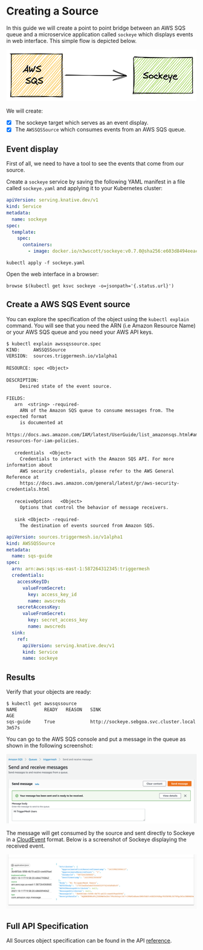 # Creating a Source

In this guide we will create a point to point bridge between an AWS SQS queue and a microservice application called `sockeye` which displays events in web interface. This simple flow is depicted below.

![](../assets/images/sqs-sockeye.png)

We will create:

- [x] The sockeye target which serves as an event display.
- [x] The `AWSSQSSource` which consumes events from an AWS SQS queue.

## Event display

First of all, we need to have a tool to see the events that come from our source.

Create a `sockeye` service by saving the following YAML manifest in a file called `sockeye.yaml` and applying it to your Kubernetes cluster:

```yaml
apiVersion: serving.knative.dev/v1
kind: Service
metadata:
  name: sockeye
spec:
  template:
    spec:
      containers:
        - image: docker.io/n3wscott/sockeye:v0.7.0@sha256:e603d8494eeacce966e57f8f508e4c4f6bebc71d095e3f5a0a1abaf42c5f0e48
```

```
kubectl apply -f sockeye.yaml
```

Open the web interface in a browser:

```shell
browse $(kubectl get ksvc sockeye -o=jsonpath='{.status.url}')
```

## Create a AWS SQS Event source

You can explore the specification of the object using the `kubectl explain` command. You will see that you need the ARN (i.e Amazon Resource Name) or your AWS SQS queue and you need your AWS API keys.


```console
$ kubectl explain awssqssource.spec
KIND:     AWSSQSSource
VERSION:  sources.triggermesh.io/v1alpha1

RESOURCE: spec <Object>

DESCRIPTION:
     Desired state of the event source.

FIELDS:
   arn	<string> -required-
     ARN of the Amazon SQS queue to consume messages from. The expected format
     is documented at
     https://docs.aws.amazon.com/IAM/latest/UserGuide/list_amazonsqs.html#amazonsqs-resources-for-iam-policies.

   credentials	<Object>
     Credentials to interact with the Amazon SQS API. For more information about
     AWS security credentials, please refer to the AWS General Reference at
     https://docs.aws.amazon.com/general/latest/gr/aws-security-credentials.html

   receiveOptions	<Object>
     Options that control the behavior of message receivers.

   sink	<Object> -required-
     The destination of events sourced from Amazon SQS.
```

```yaml
apiVersion: sources.triggermesh.io/v1alpha1
kind: AWSSQSSource
metadata:
  name: sqs-guide
spec:
  arn: arn:aws:sqs:us-east-1:587264312345:triggermesh
  credentials:
    accessKeyID:
      valueFromSecret:
        key: access_key_id
        name: awscreds
    secretAccessKey:
      valueFromSecret:
        key: secret_access_key
        name: awscreds
  sink:
    ref:
      apiVersion: serving.knative.dev/v1
      kind: Service
      name: sockeye
```

## Results

Verify that your objects are ready:

```console
$ kubectl get awssqssource
NAME          READY   REASON   SINK                                      AGE
sqs-guide     True             http://sockeye.sebgoa.svc.cluster.local   3m57s

```

You can go to the AWS SQS console and put a message in the queue as shown in the following screenshot:

![](../assets/images/sqs-console-send.png)

The message will get consumed by the source and sent directly to Sockeye in a [CloudEvent](https://cloudevents.io/) format. Below is a screenshot of Sockeye displaying the received event.

![](../assets/images/sqs-sockeye-ui.png)

## Full API Specification

All Sources object specification can be found in the API
[reference](../apis/sources.md).